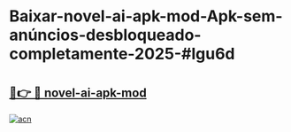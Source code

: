 # Baixar-novel-ai-apk-mod-Apk-sem-anúncios-desbloqueado-completamente-2025-#lgu6d

# <h2><a href="https://ainizakaria.my?title=novel-ai-apk-mod&ref=24M">🔗👉 🔴 novel-ai-apk-mod</a></h2>

[![acn](https://github.com/user-attachments/assets/0f9c940e-d8b0-45ae-aac7-cd30a18b3e1c)](https://ainizakaria.my?title=novel-ai-apk-mod&ref=24M)

